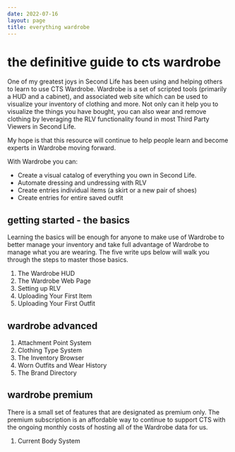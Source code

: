 ```yaml
---
date: 2022-07-16
layout: page
title: everything wardrobe
---
```


# the definitive guide to cts wardrobe

One of my greatest joys in Second Life has been using and helping others to learn to use CTS Wardrobe. Wardrobe is a set of scripted tools (primarily a HUD and a cabinet), and associated web site which can be used to visualize your inventory of clothing and more. Not only can it help you to visualize the things you have bought, you can also wear and remove clothing by leveraging the RLV functionality found in most Third Party Viewers in Second Life.

My hope is that this resource will continue to help people learn and become experts in Wardrobe moving forward.

With Wardrobe you can:

- Create a visual catalog of everything you own in Second Life.
- Automate dressing and undressing with RLV
- Create entries individual items (a skirt or a new pair of shoes)
- Create entries for entire saved outfit

## getting started - the basics

Learning the basics will be enough for anyone to make use of Wardrobe to better manage your inventory and take full advantage of Wardrobe to manage what you are wearing.  The five write ups below will walk you through the steps to master those basics.

1. The Wardrobe HUD
2. The Wardrobe Web Page
3. Setting up RLV
4. Uploading Your First Item
5. Uploading Your First Outfit

## wardrobe advanced

1. Attachment Point System
2. Clothing Type System
3. The Inventory Browser
4. Worn Outfits and Wear History
5. The Brand Directory

## wardrobe premium

There is a small set of features that are designated as premium only. The premium subscription is an affordable way to continue to support CTS with the ongoing monthly costs of hosting all of the Wardrobe data for us. 

1. Current Body System